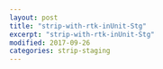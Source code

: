 ```yaml
---
layout: post
title: "strip-with-rtk-inUnit-Stg"
excerpt: "strip-with-rtk-inUnit-Stg"
modified: 2017-09-26
categories: strip-staging
---
```

<br>
<div 
  class="apester-strip apester-element"
  is-mobile-only="false" 
  data-channel-tokens="58c551f76a67357e3b4aa943" 
  item-shape="roundSquare" 
  item-has-shadow="true" 
  item-size="medium" 
  item-text-color="black" 
  strip-background="transparent" 
  ></div><script async src="https://static.stg.apester.com/js/sdk/latest/apester-sdk.js"></script>
<br>
